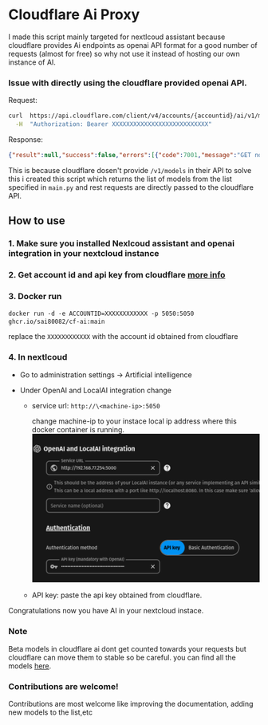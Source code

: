 # Cloudflare Ai Proxy

I made this script mainly targeted for nextlcoud assistant because cloudflare provides Ai endpoints as openai API format for a good number of requests (almost for free) so why not use it instead of hosting our own instance of AI.



### Issue with directly using the cloudflare provided openai API.
Request:
```bash
curl  https://api.cloudflare.com/client/v4/accounts/{accountid}/ai/v1/models \
  -H  "Authorization: Bearer XXXXXXXXXXXXXXXXXXXXXXXXXXX"
```
Response:
```json
{"result":null,"success":false,"errors":[{"code":7001,"message":"GET not supported for requested URI."}],"messages":[]}
```
This is because cloudflare dosen't provide `/v1/models` in their API to solve this i created this script which returns the list of models from the list specified in `main.py` and rest requests are directly passed to the cloudflare API.

## How to use

### 1. Make sure you installed Nexlcoud assistant and openai integration in your nextcloud instance
### 2. Get account id and api key from cloudflare [more info](https://developers.cloudflare.com/workers-ai/get-started/rest-api/#1-get-api-token-and-account-id)
### 3. Docker run

```
docker run -d -e ACCOUNTID=XXXXXXXXXXXX -p 5050:5050 ghcr.io/sai80082/cf-ai:main
```
replace the `XXXXXXXXXXXX` with the account id obtained from cloudflare
### 4. In nextlcoud

- Go to administration settings -> Artificial intelligence
- Under OpenAI and LocalAI integration change
  
  - service url: `http://\<machine-ip>:5050`
    
    change machine-ip to your instace local ip address where this docker container is running.
    ![Alt text](image.png)
  - API key: paste the api key obtained from cloudflare.

 Congratulations now you have AI in your nextcloud instace.

### Note 
Beta models in cloudflare ai dont get counted towards your requests but cloudflare can move them to stable so be careful. you can find all the models [here](https://developers.cloudflare.com/workers-ai/models/#text-generation).

 ### Contributions are welcome!

 Contributions are most welcome like improving the documentation, adding new models to the list,etc

